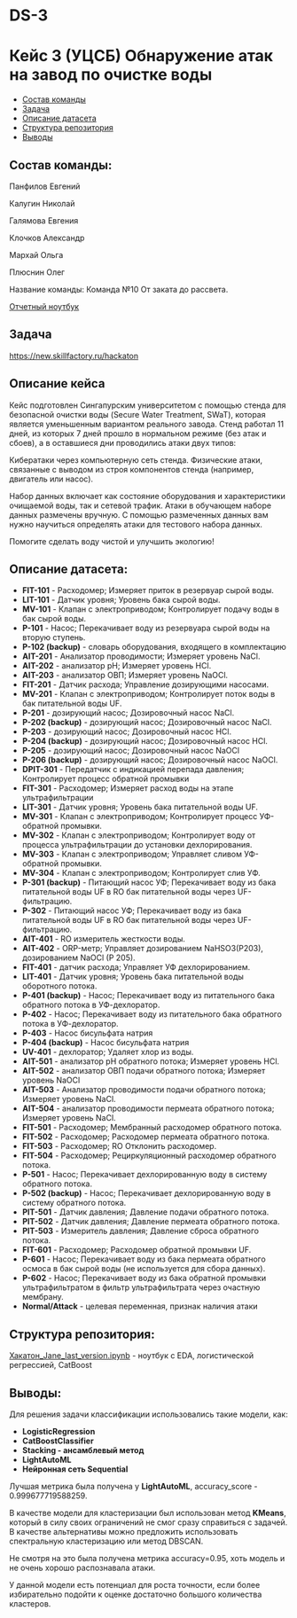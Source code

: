 # DS-3
# Кейс 3 (УЦСБ) Обнаружение атак на завод по очистке воды

<!-- vim-markdown-toc Redcarpet -->

* [Состав команды](#состав-команды)
* [Задача](#задача)
* [Описание датасета](#описание-датасета)
* [Структура репозитория](#структура-репозитория)
* [Выводы](#выводы)

<!-- vim-markdown-toc -->

## Состав команды: 
Панфилов Евгений

Калугин Николай

Галямова Евгения

Клочков Александр

Мархай Ольга

Плюснин Олег

Название команды: Команда №10 От заката до рассвета.

[Отчетный ноутбук](Choose_a_car_profitably2.ipynb)

## Задача

https://new.skillfactory.ru/hackaton

##  Описание кейса
Кейс подготовлен Сингапурским университетом c помощью стенда для безопасной очистки воды (Secure Water Treatment, SWaT), которая является уменьшенным вариантом реального завода. Стенд работал 11 дней, из которых 7 дней прошло в нормальном режиме (без атак и сбоев), а в оставшиеся дни проводились атаки двух типов:

Кибератаки через компьютерную сеть стенда. Физические атаки, связанные с выводом из строя компонентов стенда (например, двигатель или насос).

Набор данных включает как состояние оборудования и характеристики очищаемой воды, так и сетевой трафик. Атаки в обучающем наборе данных размечены вручную. С помощью размеченных данных вам нужно научиться определять атаки для тестового набора данных.

Помогите сделать воду чистой и улучшить экологию!

## Описание датасета:
- **FIT-101** - Расходомер; Измеряет приток в резервуар сырой воды.
- **LIT-101** - Датчик уровня; Уровень бака сырой воды.
- **MV-101** - Клапан с электроприводом; Контролирует подачу воды в бак сырой воды.
- **P-101** - Насос; Перекачивает воду из резервуара сырой воды на вторую ступень.
- **P-102 (backup)** - cловарь оборудования, входящего в комплектацию
- **AIT-201** - Анализатор проводимости; Измеряет уровень NaCl.
- **AIT-202** - анализатор pH; Измеряет уровень HCl.
- **AIT-203** - анализатор ОВП; Измеряет уровень NaOCl.
- **FIT-201** - Датчик расхода; Управление дозирующими насосами.
- **MV-201** - Клапан с электроприводом; Контролирует поток воды в бак питательной воды UF.
- **P-201** - дозирующий насос; Дозировочный насос NaCl.
- **P-202 (backup)** - дозирующий насос; Дозировочный насос NaCl.
- **P-203** - дозирующий насос; Дозировочный насос HCl.
- **P-204 (backup)** - дозирующий насос; Дозировочный насос HCl.
- **P-205** - дозирующий насос; Дозировочный насос NaOCl
- **P-206 (backup)** - дозирующий насос; Дозировочный насос NaOCl.
- **DPIT-301** - Передатчик с индикацией перепада давления; Контролирует процесс обратной промывки
- **FIT-301** - Расходомер; Измеряет расход воды на этапе ультрафильтрации
- **LIT-301** - Датчик уровня; Уровень бака питательной воды UF.
- **MV-301** - Клапан с электроприводом; Контролирует процесс УФ-обратной промывки.
- **MV-302** - Клапан с электроприводом; Контролирует воду от процесса ультрафильтрации до установки дехлорирования.
- **MV-303** - Клапан с электроприводом; Управляет сливом УФ-обратной промывки.
- **MV-304** - Клапан с электроприводом; Контролирует слив УФ.
- **P-301 (backup)** - Питающий насос УФ; Перекачивает воду из бака питательной воды UF в RO
бак питательной воды через UF-фильтрацию.
- **P-302** - Питающий насос УФ; Перекачивает воду из бака питательной воды UF в RO
бак питательной воды через UF-фильтрацию.
- **AIT-401** - RO измеритель жесткости воды.
- **AIT-402** - ORP-метр; Управляет дозированием NaHSO3(P203), дозированием NaOCl
(P 205).
- **FIT-401** - датчик расхода; Управляет УФ дехлорированием.
- **LIT-401** - Датчик уровня; Уровень бака питательной воды оборотного потока.
- **P-401 (backup)** - Насос; Перекачивает воду из питательного бака обратного потока в УФ-дехлоратор.
- **P-402** - Насос; Перекачивает воду из питательного бака обратного потока в УФ-дехлоратор.
- **P-403** - Насос бисульфата натрия
- **P-404 (backup)** - Насос бисульфата натрия
- **UV-401** - дехлоратор; Удаляет хлор из воды.
- **AIT-501** - анализатор pH обратного потока; Измеряет уровень HCl.
- **AIT-502** - анализатор ОВП подачи обратного потока; Измеряет уровень NaOCl
- **AIT-503** - Анализатор проводимости подачи обратного потока; Измеряет уровень NaCl.
- **AIT-504** - анализатор проводимости пермеата обратного потока; Измеряет уровень NaCl.
- **FIT-501** - Расходомер; Мембранный расходомер обратного потока.
- **FIT-502** - Расходомер; Расходомер пермеата обратного потока.
- **FIT-503** - Расходомер; RO Отклонить расходомер.
- **FIT-504** - Расходомер; Рециркуляционный расходомер обратного потока.
- **P-501** - Насос; Перекачивает дехлорированную воду в систему обратного потока.
- **P-502 (backup)** - Насос; Перекачивает дехлорированную воду в систему обратного потока.
- **PIT-501** - Датчик давления; Давление подачи обратного потока.
- **PIT-502** - Датчик давления; Давление пермеата обратного потока.
- **PIT-503** - Измеритель давления; Давление сброса обратного потока.
- **FIT-601** - Расходомер; Расходомер обратной промывки UF.
- **P-601** - Насос; Перекачивает воду из бака пермеата обратного осмоса в бак сырой воды
(не используется для сбора данных).
- **P-602** - Насос; Перекачивает воду из бака обратной промывки ультрафильтратом в фильтр ультрафильтрата через очастную мембрану.
- **Normal/Attack** - целевая переменная, признак наличия атаки


## Структура репозитория:

[Хакатон_Jane_last_version.ipynb]() - ноутбук с EDA, логистической регрессией, CatBoost 

## Выводы:
Для решения задачи классификации использовались такие модели, как:

- **LogisticRegression**
- **CatBoostClassifier**
- **Stacking - ансамблевый метод**
- **LightAutoML**
- **Нейронная сеть Sequential**

Лучшая метрика была получена у **LightAutoML**, accuracy_score - 0.999677719588259.


В качестве модели для кластеризации был использован метод **KMeans**, который в силу своих ограничений не смог сразу справиться с задачей. В качестве альтернативы можно предложить использовать спектральную кластеризацию или метод DBSCAN.

Не смотря на это была получена метрика accuracy=0.95, хоть модель и не очень хорошо распознавала атаки.

У данной модели есть потенциал для роста точности, если более избирательно подойти к оценке достаточно большого количества кластеров.
